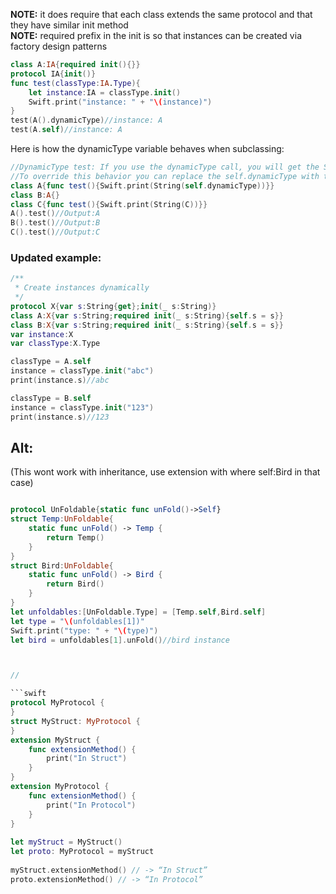 **NOTE:** it does require that each class extends the same protocol and that they have similar init method<!--more-->   
**NOTE:** required prefix in the init is so that instances can be created via factory design patterns
```swift
class A:IA{required init(){}}
protocol IA{init()}
func test(classType:IA.Type){
    let instance:IA = classType.init()
    Swift.print("instance: " + "\(instance)")
}
test(A().dynamicType)//instance: A
test(A.self)//instance: A
```


Here is how the dynamicType variable behaves when subclassing:
  
```swift
//DynamicType test: If you use the dynamicType call, you will get the Subclass
//To override this behavior you can replace the self.dynamicType with the class it self
class A{func test(){Swift.print(String(self.dynamicType))}}
class B:A{}
class C{func test(){Swift.print(String(C))}}
A().test()//Output:A
B().test()//Output:B
C().test()//Output:C
```

### Updated example: 

```swift
/**
 * Create instances dynamically
 */
protocol X{var s:String{get};init(_ s:String)}
class A:X{var s:String;required init(_ s:String){self.s = s}}
class B:X{var s:String;required init(_ s:String){self.s = s}}
var instance:X
var classType:X.Type

classType = A.self
instance = classType.init("abc")
print(instance.s)//abc

classType = B.self
instance = classType.init("123")
print(instance.s)//123
```

## Alt:
(This wont work with inheritance, use extension with where self:Bird in that case)
```swift

protocol UnFoldable{static func unFold()->Self}
struct Temp:UnFoldable{
    static func unFold() -> Temp {
        return Temp()
    }
}
struct Bird:UnFoldable{
    static func unFold() -> Bird {
        return Bird()
    }
}
let unfoldables:[UnFoldable.Type] = [Temp.self,Bird.self]
let type = "\(unfoldables[1])"
Swift.print("type: " + "\(type)")
let bird = unfoldables[1].unFold()//bird instance



//

```swift
protocol MyProtocol {
}
struct MyStruct: MyProtocol {
}
extension MyStruct {
    func extensionMethod() {
        print("In Struct")
    }
}
extension MyProtocol {
    func extensionMethod() {
        print("In Protocol")
    }
}
 
let myStruct = MyStruct()
let proto: MyProtocol = myStruct
 
myStruct.extensionMethod() // -> “In Struct”
proto.extensionMethod() // -> “In Protocol”
```